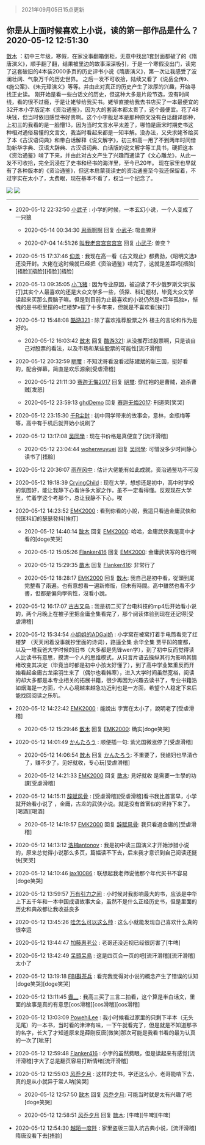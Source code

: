 > 2021年09月05日15点更新
<link rel="stylesheet" href="https://cdn.jsdelivr.net/gh/taotie6/sampleJSON@main/css/photo_show.css">


 ## 你是从上面时候喜欢上小说，读的第一部作品是什么？ 2020-05-12 12:51:30

 [㪚木](https://www.coolapk.com/feed/18781113?shareKey=OWM2Njc3YmVlOTJkNjEzMTc1NGU~) ：初中三年级，寒假，在家没事翻箱倒柜，无意中找出1套封面都破了的《隋唐演义》，顺手翻了翻，结果被里边的故事深深吸引，于是一个寒假没出门，读完了这套破旧的4本装2000多页的历史评书小说《隋唐演义》，第一次让我感受了波澜壮阔、气象万千的历史世界。
之后一发不可收拾<!--break-->，陆续又看了《说岳全传》、《施公案》、《朱元璋演义》等等。并由此对真正的历史产生了浓厚的兴趣，开始寻找正史读。
刚开始是看一些白话文的历史，但这种大多是片段节选，没有时间线，看的很不过瘾，于是让姥爷给我买书。姥爷直接给我去书店买了一本最便宜的32开本小字版足本《资治通鉴》，因为大的套装本都太贵了，这个最便宜。花了48块钱，但当时依旧感觉书好贵啊。这个小字版足本是那种原文没有白话翻译那种，上初三的我看的是一脸懵13，因为当时文言水平太差了，哪怕是唐宋时期史书这种相对通俗易懂的文言文，我当时看起来都是一知半解。没办法，又央求姥爷给买了本《古汉语词典》和带白话解释《说文解字》，初三和高一用了不到两年时间借助新华字典、汉语大辞典、古汉语词典、白话版的说文解字等工具书，硬把这本《资治通鉴》啃了下来，并由此对古文产生了兴趣而通读了《文心雕龙》，从此一发不可收拾，完全沉浸在了史书和经书的海洋里，至今已20年。
现在家里也早就有了各种版本的《资治通鉴》，但这本启蒙我读史的资治通鉴至今我还保留着，不过字实在太小了，太费眼，现在基本不看了，权当一个纪念了。 

<div class="album">
<img class="img-item" src="http://image.coolapk.com/feed/2020/0512/12/1081091_46709c1e_9088_9644@1080x1440.jpeg" />
<img class="img-item" src="http://image.coolapk.com/feed/2020/0512/12/1081091_95707a6e_9088_9645@1080x1440.jpeg" />
</div>

 ------- 

- 2020-05-12 22:32:50 [小武子](uid=1549069) : 小学的时候，一本玄幻小说，一个人变成了一只狼 

    - 2020-05-14 00:34:30 [思雨啊啊](uid=1292704) 回复 [小武子](uid=1549069): 吸血獠牙 

    - 2020-07-04 14:51:26 [叫我老宫宫宫宫宫](uid=3450877) 回复 [小武子](uid=1549069): 兽变？ 

- 2020-05-15 17:37:46 [仰景](uid=1453297) : 我现在高一看《古文观止》都费劲，《昭明文选》还没开封。大佬在这时候就已经把《资治通鉴》啃完了，这就是差距吗[捂脸][捂脸][捂脸][捂脸][捂脸] 

- 2020-05-13 09:35:05 [小飞猪](uid=624614) : 因为专业原因，被迫读了不少俄罗斯文学[挨打]其实个人最喜欢的还是大众文学多一些，侦探、科幻题材，毕竟大众文学读起来买那么费脑子嘛。但是到目前为止最喜欢的小说仍然是«百年孤独»，惭愧的是书柜里摆的«红楼梦»摆了十多年来，但就是不喜欢看[挨打] 

- 2020-05-12 15:48:08 [酷游321](uid=2934138) : 除了喜欢推荐股票之外 楼主的言论和作为是好的。 

    - 2020-05-12 16:03:42 [㪚木](uid=1081091) 回复 [酷游321](uid=2934138): 从没推荐过股票啊，只是谈自己对股票的看法，以及市场和某些股票的可能性[流汗滑稽] 

- 2020-05-12 20:32:59 [眀璽](uid=1626200) : 不知沈哥看没看过陈建斌的新三国，挺好看的，配合弹幕，简直是欢乐源泉[受虐滑稽] 

    - 2020-05-12 21:11:30 [赛迦无悔2017](uid=1002857) 回复 [眀璽](uid=1626200): 穿红袍的是曹贼，追杀曹贼[发怒] 

    - 2020-05-12 23:59:13 [ghdDemo](uid=1610642) 回复 [赛迦无悔2017](uid=1002857): 刑道荣[笑哭] 

- 2020-05-12 23:15:30 [千R尘封](uid=1856279) : 初中同学带来的故事会，意林，金瓶梅等等，高中有手机后就开始小说刷了 

- 2020-05-12 13:17:08 [吴同學](uid=1320218) : 现在书价格是真便宜了[流汗滑稽] 

    - 2020-05-12 23:04:44 [wohenwuyuei](uid=1096665) 回复 [吴同學](uid=1320218): 可惜没多少时间静心读书了[捂脸] 

- 2020-05-12 20:36:07 [雨在风中](uid=1723244) : 估计大佬能有如此成就，资治通鉴功不可没 

- 2020-05-12 19:18:39 [CryingChild](uid=1073344) : 现在大学，想想还是初中，高中时学校的氛围好，能让我静下心看许多大家之作，虽不一定看得懂。反观现在大学里，忙着学这个考那个，总让我静不下心，唉 

- 2020-05-12 14:23:52 [EMK2000](uid=381916) : 看到你看的小說，我這只看過金庸武俠和倪匡科幻的瑟瑟發抖[挨打] 

    - 2020-05-12 14:40:14 [㪚木](uid=1081091) 回复 [EMK2000](uid=381916): 哈哈，金庸武侠我是高中才看的[doge笑哭] 

    - 2020-05-12 15:05:26 [Flanker416](uid=447843) 回复 [EMK2000](uid=381916): 金庸武侠写的也行啊 

    - 2020-05-12 15:29:35 [㪚木](uid=1081091) 回复 [Flanker416](uid=447843): 非常行了 

    - 2020-05-12 18:28:17 [EMK2000](uid=381916) 回复 [㪚木](uid=1081091): 我自己是初中看，從頭到尾完整看了兩遍。也有意想看一遍新修版，但未有時間。高中雖然也看不少書，但都是偏向學術性，沒看小說。 

- 2020-05-12 16:17:07 [古古又鸟](uid=1049013) : 我是初二买了台电科技的mp4后开始看小说的，两个月晚上在被子里把金庸全集看完了，那个阅读体验到现在还记得[受虐滑稽] 

- 2020-05-12 15:34:54 [小姐姐的ADGai奶](uid=1701309) : 小学窝在被窝打着手电筒看完了红楼梦 （天天闲着没事就抄里面的诗词），路遥全集 余华全集 贾平凹的废都，以及一堆我爸大学时候的旧书（大多都是先锋wen学），到了初中反而觉得读人比读书有意思，摸清一个人的思维模式<!--break-->，从只言片语去操纵其行为影响其情绪改变其决定（毕竟当时都是初中小孩太好懂了），到了高中学业繁重反而开始看起金庸古龙梁羽生来了（偶尔也看韩寒），进入大学时间虽然宽裕，阅读的却大多都是本专业相关的拓展书籍，很少再因为兴趣去读书了，专业书籍浩如烟海是一方面，个人心境越来越急功近利也是一方面，希望个人稳定下来后能找回阅读之乐叭。 

- 2020-05-12 14:22:42 [EMK2000](uid=381916) : 能說出 字實在太小了，說明老了[受虐滑稽] 

    - 2020-05-12 15:29:46 [㪚木](uid=1081091) 回复 [EMK2000](uid=381916): 确实[doge笑哭] 

- 2020-05-12 14:01:49 [かんたろう](uid=1440332) : 顺便插一句: 紫光国微涨停了[受虐滑稽] 

    - 2020-05-12 14:06:54 [㪚木](uid=1081091) 回复 [かんたろう](uid=1440332): 不重要了，我媳妇也早清仓了，赚不少了，见好就收，专心玩[受虐滑稽] 

    - 2020-05-12 14:21:33 [EMK2000](uid=381916) 回复 [㪚木](uid=1081091): 見好就收 是需要一生學的功課[受虐滑稽] 

- 2020-05-12 14:15:11 [辞赋风骨](uid=875865) : [受虐滑稽][受虐滑稽]看书我比首富早，小学就开始看小说了 ，金庸，古龙的武侠小说。就是没有首富似的坚持下来了。[喝酒][喝酒] 

    - 2020-05-12 14:19:57 [EMK2000](uid=381916) 回复 [辞赋风骨](uid=875865): 我只看過金庸的[受虐滑稽] 

- 2020-05-12 14:13:12 [浩楠antonov](uid=1936240) : 我是初中读三国演义才开始涉猎小说的，原来总觉得小说那么多页，篇幅读不下去，后来我才意识到自己阅读还挺快[笑哭] 

- 2020-05-12 14:10:46 [jax10086](uid=797822) : 联想起我老师说他那个年代买书不容易[doge笑哭] 

- 2020-05-12 13:59:57 [万有引力之间](uid=791651) : 小时候对我影响最大的书，应该是中华上下五千年和一本中国成语故事大全，虽然不是什么正经历史书，但是里面的历史和典故都让我收益良多 

- 2020-05-12 13:45:26 [哇怎么可以这么帅](uid=1299095) : 这么小就能发现自己喜欢什么真的很幸运 

- 2020-05-12 13:44:47 [加藤惠老公](uid=1266680) : 老哥还没近视已经很厉害了[牛啤] 

- 2020-05-12 13:42:49 [呆頭呆鳥](uid=1738314) : 这是四页合一页的吧[流汗滑稽][流汗滑稽]太小了 

- 2020-05-12 13:19:18 [FBI斟茶兵](uid=2990798) : 看完我觉得对小说的概念产生了错误的认知[doge笑哭][doge笑哭] 

- 2020-05-12 13:11:45 [霽__](uid=2393793) : 我高三买了三言二拍看，这个算是半白话文，里面的故事是真的有意思[cos滑稽][cos滑稽][cos滑稽] 

- 2020-05-12 13:03:09 [PowehiLee](uid=1772248) : 我小时候看过家里的只剩下半本（无头无尾）的一本书，当时看的津津有味，一下午就看完了，但是就是不知道那书的名字，长大了才知道原来是薛刚反唐[微笑]那次可能是我看书看的最为认真的一次了[呲牙] 

- 2020-05-12 12:59:48 [Flanker416](uid=447843) : 小字的虽然费眼，但是读起来有感觉[流汗滑稽]字大了总是翻页容易打断情绪[流汗滑稽] 

- 2020-05-12 12:55:03 [风乔夕月](uid=2725527) : 这样的史书，字还这么小，老哥能啃下去，真的是从小就异于常人呐[笑哭] 

    - 2020-05-12 12:57:50 [㪚木](uid=1081091) 回复 [风乔夕月](uid=2725527): 可能当时就是太有兴趣了吧[doge笑哭] 

    - 2020-05-12 12:58:51 [风乔夕月](uid=2725527) 回复 [㪚木](uid=1081091): [牛啤][牛啤][牛啤] 

- 2020-05-12 12:54:30 [越陌一度阡](uid=2824877) : 家里盗版三国入坑古典小说，[流汗滑稽]隋唐没看下去[捂脸] 

